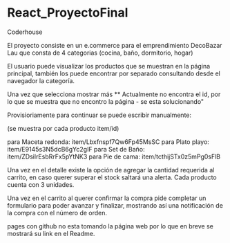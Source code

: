 # React_ProyectoFinal
Coderhouse

El proyecto consiste en un e.commerce para el emprendimiento DecoBazar Lau que consta de 4 categorias (cocina, baño, dormitorio, hogar)

El usuario puede visualizar los productos que se muestran en la página principal, también los puede encontrar por separado consultando desde el navegador la categoría. 

Una vez que selecciona mostrar más ** Actualmente no encontra el id, por lo que se muestra que no encontro la página - se esta solucionando"

Provisioriamente para continuar se puede escribir manualmente: 

(se muestra por cada producto item/id)

para Maceta redonda: item/Lbxfnspf7Qw6Fp45MsSC
para Plato playo: item/E9145s3N5dcB6gYc2gIF
para Set de Baño: item/ZDsilrEsbRrFx5pYtNK3
para Pie de cama: item/tcthijSTx0z5mPg0sFlB

Una vez en el detalle existe la opción de agregar la cantidad requerida al carrito, en caso querer superar el stock saltará una alerta. Cada producto cuenta con 3 unidades. 

Una vez en el carrito al querer confirmar la compra pide completar un formulario para poder avanzar y finalizar, mostrando así una notificación de la compra con el número de orden. 

pages con github no esta tomando la página web por lo que en breve se mostrará su link en el Readme.